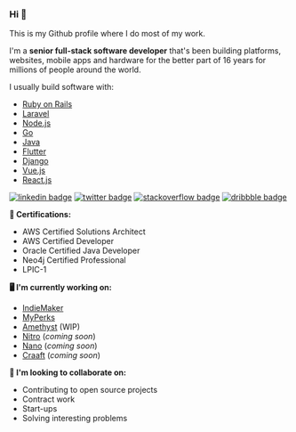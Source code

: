 ### Hi 👋

This is my Github profile where I do most of my work. 

I'm a **senior full-stack software developer** that's been building platforms, websites, mobile apps and hardware for the better part of 16 years for millions of people around the world.

I usually build software with:

- [Ruby on Rails](https://rubyonrails.org)
- [Laravel](https://laravel.com)
- [Node.js](https://nodejs.org/en)
- [Go](https://golang.org)
- [Java](https://www.java.com/en)
- [Flutter](https://flutter.dev) 
- [Django](https://www.djangoproject.com)
- [Vue.js](https://vuejs.org)
- [React.js](React.js)

[![linkedin badge](https://img.shields.io/badge/Sean_Nieuwoudt-30302f?style=flat&logo=linkedin)](https://www.linkedin.com/in/seannieuwoudt)
[![twitter badge](https://img.shields.io/badge/@thezeffness-30302f?style=flat&logo=twitter)](https://twitter.com/thezeffness)
[![stackoverflow badge](https://img.shields.io/badge/seannieuwoudt-30302f?style=flat&logo=stackoverflow)](https://stackoverflow.com/users/482842/seannieuwoudt)
[![dribbble badge](https://img.shields.io/badge/SeanNieuwoudt-30302f?style=flat&logo=dribbble)](https://dribbble.com/SeanNieuwoudt)

**🦠 Certifications:**

- AWS Certified Solutions Architect
- AWS Certified Developer 
- Oracle Certified Java Developer
- Neo4j Certified Professional
- LPIC-1

**🖥 I'm currently working on:** 

- [IndieMaker](https://indiemaker.co)
- [MyPerks](https://myperks.co.za)
- [Amethyst](https://github.com/amethyst-framework) (WIP)
- [Nitro](https://nitro.sh) (_coming soon_)
- [Nano](https://nano.sh) (_coming soon_)
- [Craaft](https://craaft.co) (_coming soon_)

**🤼 I'm looking to collaborate on:**

- Contributing to open source projects 
- Contract work
- Start-ups
- Solving interesting problems
